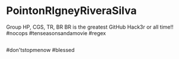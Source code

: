 # PointonRIgneyRiveraSilva
Group HP, CGS, TR, BR
BR is the greatest GitHub Hack3r or all time!!
#nocops
#tenseasonsandamovie
#regex
##
#don'tstopmenow
#blessed
